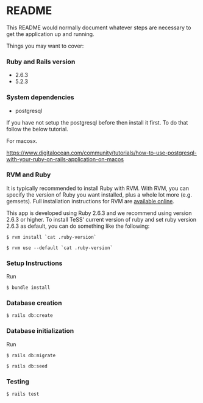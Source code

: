 # README

This README would normally document whatever steps are necessary to get the
application up and running.


Things you may want to cover:

### Ruby and Rails version

* 2.6.3
* 5.2.3

### System dependencies

* postgresql

If you have not setup the postgresql before then install it first.
To do that follow the below tutorial.

For macosx.

https://www.digitalocean.com/community/tutorials/how-to-use-postgresql-with-your-ruby-on-rails-application-on-macos

### RVM and Ruby

It is typically recommended to install Ruby with RVM. With RVM, you can specify the version of Ruby you want
installed, plus a whole lot more (e.g. gemsets). Full installation instructions for RVM are [available online](http://rvm.io/rvm/install/).

This app is developed using Ruby 2.6.3 and we recommend using version 2.6.3 or higher. To install TeSS' current version of ruby and set ruby version 2.6.3 as default, you
can do something like the following:

    $ rvm install `cat .ruby-version`

    $ rvm use --default `cat .ruby-version`



### Setup Instructions

Run

	$ bundle install

### Database creation

	$ rails db:create


### Database initialization

Run

	$ rails db:migrate

	$ rails db:seed

### Testing

	$ rails test